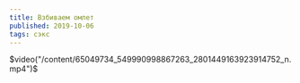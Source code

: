 ```yaml
---
title: Взбиваем омлет
published: 2019-10-06
tags: сэкс
---
```

$video("/content/65049734_549990998867263_2801449163923914752_n.mp4")$
